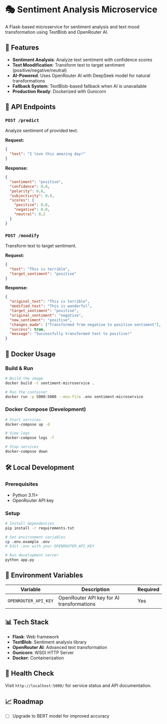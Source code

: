 # 🎭 Sentiment Analysis Microservice

A Flask-based microservice for sentiment analysis and text mood transformation using TextBlob and OpenRouter AI.

## 🚀 Features

- **Sentiment Analysis**: Analyze text sentiment with confidence scores
- **Text Moodification**: Transform text to target sentiment (positive/negative/neutral)
- **AI-Powered**: Uses OpenRouter AI with DeepSeek model for natural transformations
- **Fallback System**: TextBlob-based fallback when AI is unavailable
- **Production Ready**: Dockerized with Gunicorn

## 📡 API Endpoints

### `POST /predict`
Analyze sentiment of provided text.

**Request:**
```json
{
  "text": "I love this amazing day!"
}
```

**Response:**
```json
{
  "sentiment": "positive",
  "confidence": 0.8,
  "polarity": 0.8,
  "subjectivity": 0.9,
  "scores": {
    "positive": 0.8,
    "negative": 0.0,
    "neutral": 0.2
  }
}
```

### `POST /moodify`
Transform text to target sentiment.

**Request:**
```json
{
  "text": "This is terrible",
  "target_sentiment": "positive"
}
```

**Response:**
```json
{
  "original_text": "This is terrible",
  "modified_text": "This is wonderful",
  "target_sentiment": "positive",
  "original_sentiment": "negative",
  "new_sentiment": "positive",
  "changes_made": ["Transformed from negative to positive sentiment"],
  "success": true,
  "message": "Successfully transformed text to positive!"
}
```

## 🐳 Docker Usage

### Build & Run
```bash
# Build the image
docker build -t sentiment-microservice .

# Run the container
docker run -p 5000:5000 --env-file .env sentiment-microservice
```

### Docker Compose (Development)
```bash
# Start services
docker-compose up -d

# View logs
docker-compose logs -f

# Stop services
docker-compose down
```

## 🛠️ Local Development

### Prerequisites
- Python 3.11+
- OpenRouter API key

### Setup
```bash
# Install dependencies
pip install -r requirements.txt

# Set environment variables
cp .env.example .env
# Edit .env with your OPENROUTER_API_KEY

# Run development server
python app.py
```

## 🔧 Environment Variables

| Variable | Description | Required |
|----------|-------------|----------|
| `OPENROUTER_API_KEY` | OpenRouter API key for AI transformations | Yes |

## 📊 Tech Stack

- **Flask**: Web framework
- **TextBlob**: Sentiment analysis library
- **OpenRouter AI**: Advanced text transformation
- **Gunicorn**: WSGI HTTP Server
- **Docker**: Containerization

## 🚦 Health Check

Visit `http://localhost:5000/` for service status and API documentation.

## 📈 Roadmap

- [ ] Upgrade to BERT model for improved accuracy